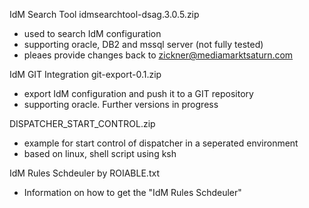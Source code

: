 IdM Search Tool idmsearchtool-dsag.3.0.5.zip
* used to search IdM configuration
* supporting oracle, DB2 and mssql server (not fully tested)
* pleaes provide changes back to zickner@mediamarktsaturn.com

IdM GIT Integration git-export-0.1.zip
* export IdM configuration and push it to a GIT repository
* supporting oracle. Further versions in progress

DISPATCHER_START_CONTROL.zip
* example for start control of dispatcher in a seperated environment
* based on linux, shell script using ksh

IdM Rules Schdeuler by ROIABLE.txt
* Information on how to get the "IdM Rules Schdeuler"
